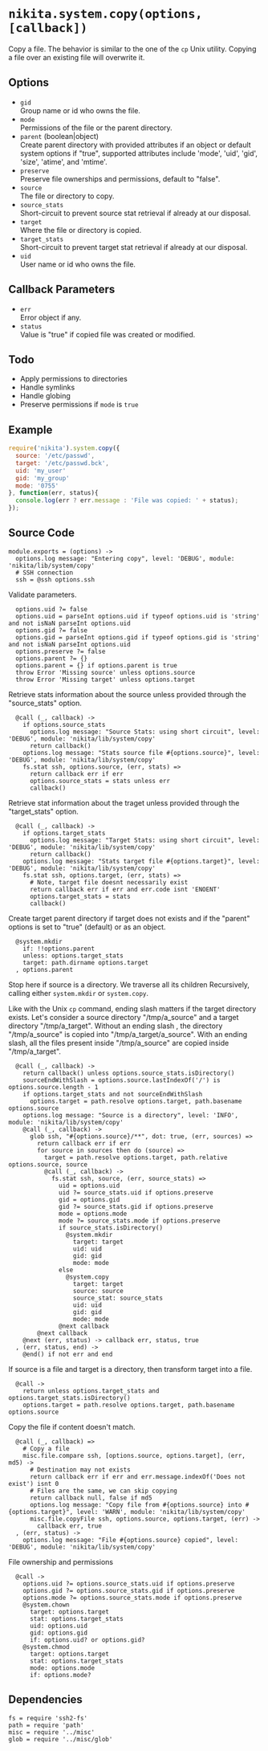 
# `nikita.system.copy(options, [callback])`

Copy a file. The behavior is similar to the one of the `cp`
Unix utility. Copying a file over an existing file will
overwrite it.

## Options

* `gid`   
  Group name or id who owns the file.   
* `mode`   
  Permissions of the file or the parent directory.   
* `parent` (boolean|object)   
  Create parent directory with provided attributes if an object or default 
  system options if "true", supported attributes include 'mode', 'uid', 'gid', 
  'size', 'atime', and 'mtime'.   
* `preserve`   
  Preserve file ownerships and permissions, default to "false".
* `source`   
  The file or directory to copy.   
* `source_stats`   
  Short-circuit to prevent source stat retrieval if already at our disposal.   
* `target`   
  Where the file or directory is copied.   
* `target_stats`   
  Short-circuit to prevent target stat retrieval if already at our disposal.   
* `uid`   
  User name or id who owns the file.   

## Callback Parameters

* `err`   
  Error object if any.   
* `status`   
  Value is "true" if copied file was created or modified.   

## Todo

* Apply permissions to directories
* Handle symlinks
* Handle globing
* Preserve permissions if `mode` is `true`

## Example

```js
require('nikita').system.copy({
  source: '/etc/passwd',
  target: '/etc/passwd.bck',
  uid: 'my_user'
  gid: 'my_group'
  mode: '0755'
}, function(err, status){
  console.log(err ? err.message : 'File was copied: ' + status);
});
```

## Source Code

    module.exports = (options) ->
      options.log message: "Entering copy", level: 'DEBUG', module: 'nikita/lib/system/copy'
      # SSH connection
      ssh = @ssh options.ssh

Validate parameters.

      options.uid ?= false
      options.uid = parseInt options.uid if typeof options.uid is 'string' and not isNaN parseInt options.uid
      options.gid ?= false
      options.gid = parseInt options.gid if typeof options.gid is 'string' and not isNaN parseInt options.uid
      options.preserve ?= false
      options.parent ?= {}
      options.parent = {} if options.parent is true
      throw Error 'Missing source' unless options.source
      throw Error 'Missing target' unless options.target

Retrieve stats information about the source unless provided through the "source_stats" option.

      @call (_, callback) ->
        if options.source_stats
          options.log message: "Source Stats: using short circuit", level: 'DEBUG', module: 'nikita/lib/system/copy'
          return callback()
        options.log message: "Stats source file #{options.source}", level: 'DEBUG', module: 'nikita/lib/system/copy'
        fs.stat ssh, options.source, (err, stats) =>
          return callback err if err
          options.source_stats = stats unless err
          callback()

Retrieve stat information about the traget unless provided through the "target_stats" option.

      @call (_, callback) ->
        if options.target_stats
          options.log message: "Target Stats: using short circuit", level: 'DEBUG', module: 'nikita/lib/system/copy'
          return callback()
        options.log message: "Stats target file #{options.target}", level: 'DEBUG', module: 'nikita/lib/system/copy'
        fs.stat ssh, options.target, (err, stats) =>
          # Note, target file doesnt necessarily exist
          return callback err if err and err.code isnt 'ENOENT'
          options.target_stats = stats
          callback()

Create target parent directory if target does not exists and if the "parent"
options is set to "true" (default) or as an object.

      @system.mkdir
        if: !!options.parent
        unless: options.target_stats
        target: path.dirname options.target
      , options.parent
        
Stop here if source is a directory. We traverse all its children
Recursively, calling either `system.mkdir` or `system.copy`.

Like with the Unix `cp` command, ending slash matters if the target directory 
exists. Let's consider a source directory "/tmp/a_source" and a target directory
"/tmp/a_target". Without an ending slash , the directory "/tmp/a_source" is 
copied into "/tmp/a_target/a_source". With an ending slash, all the files
present inside "/tmp/a_source" are copied inside "/tmp/a_target".

      @call (_, callback) ->
        return callback() unless options.source_stats.isDirectory()
        sourceEndWithSlash = options.source.lastIndexOf('/') is options.source.length - 1
        if options.target_stats and not sourceEndWithSlash
          options.target = path.resolve options.target, path.basename options.source
        options.log message: "Source is a directory", level: 'INFO', module: 'nikita/lib/system/copy'
        @call (_, callback) -> 
          glob ssh, "#{options.source}/**", dot: true, (err, sources) =>
            return callback err if err
            for source in sources then do (source) =>
              target = path.resolve options.target, path.relative options.source, source
              @call (_, callback) ->
                fs.stat ssh, source, (err, source_stats) =>
                  uid = options.uid
                  uid ?= source_stats.uid if options.preserve
                  gid = options.gid
                  gid ?= source_stats.gid if options.preserve
                  mode = options.mode
                  mode ?= source_stats.mode if options.preserve
                  if source_stats.isDirectory()
                    @system.mkdir
                      target: target
                      uid: uid
                      gid: gid
                      mode: mode
                  else
                    @system.copy
                      target: target
                      source: source
                      source_stat: source_stats
                      uid: uid
                      gid: gid
                      mode: mode
                  @next callback
            @next callback
        @next (err, status) -> callback err, status, true
      , (err, status, end) ->
        @end() if not err and end

If source is a file and target is a directory, then transform
target into a file.

      @call ->
        return unless options.target_stats and options.target_stats.isDirectory()
        options.target = path.resolve options.target, path.basename options.source

Copy the file if content doesn't match.

      @call (_, callback) =>
        # Copy a file
        misc.file.compare ssh, [options.source, options.target], (err, md5) ->
          # Destination may not exists
          return callback err if err and err.message.indexOf('Does not exist') isnt 0
          # Files are the same, we can skip copying
          return callback null, false if md5
          options.log message: "Copy file from #{options.source} into #{options.target}", level: 'WARN', module: 'nikita/lib/system/copy'
          misc.file.copyFile ssh, options.source, options.target, (err) ->
            callback err, true
      , (err, status) ->
        options.log message: "File #{options.source} copied", level: 'DEBUG', module: 'nikita/lib/system/copy'

File ownership and permissions

      @call ->
        options.uid ?= options.source_stats.uid if options.preserve
        options.gid ?= options.source_stats.gid if options.preserve
        options.mode ?= options.source_stats.mode if options.preserve
        @system.chown
          target: options.target
          stat: options.target_stats
          uid: options.uid
          gid: options.gid
          if: options.uid? or options.gid?
        @system.chmod
          target: options.target
          stat: options.target_stats
          mode: options.mode
          if: options.mode?

## Dependencies

    fs = require 'ssh2-fs'
    path = require 'path'
    misc = require '../misc'
    glob = require '../misc/glob'

